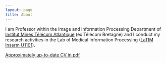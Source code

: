 ```yaml
---
layout: page
title: About
---
```

I am Professor within the Image and Information Processing Department of [Institut Mines Télécom Atlantique](http://www.imt-atlantique.fr) (ex Télécom Bretagne) and I conduct my research activities in the Lab of Medical Information Processing ([LaTIM Inserm U1101](http://latim.univ-brest.fr/)).



[Approximately up-to-date CV in pdf](/assets/cv_francois_rousseau.pdf)

